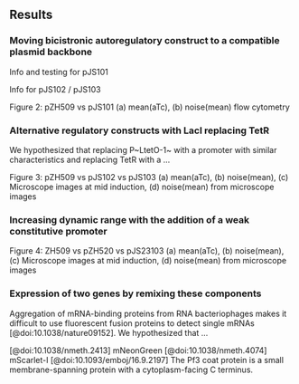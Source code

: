## Results 

### Moving bicistronic autoregulatory construct to a compatible plasmid backbone

Info and testing for pJS101

Info for pJS102 / pJS103

Figure 2: pZH509 vs pJS101 (a) mean(aTc),  (b) noise(mean) flow cytometry

### Alternative regulatory constructs with LacI replacing TetR

We hypothesized that replacing P~LtetO-1~ with a promoter with similar characteristics and replacing TetR with a ...

Figure 3: pZH509 vs pJS102 vs pJS103 (a) mean(aTc), (b) noise(mean), (c) Microscope images at mid induction, (d) noise(mean) from microscope images

### Increasing dynamic range with the addition of a weak constitutive promoter

Figure 4: ZH509 vs pZH520 vs pJS23103 (a) mean(aTc), (b) noise(mean), (c) Microscope images at mid induction, (d) noise(mean) from microscope images

### Expression of two genes by remixing these components

Aggregation of mRNA-binding proteins from RNA bacteriophages makes it difficult to use fluorescent fusion proteins to detect single mRNAs [@doi:10.1038/nature09152]. We hypothesized that ...

[@doi:10.1038/nmeth.2413] mNeonGreen
[@doi:10.1038/nmeth.4074] mScarlet-I
[@doi:10.1093/emboj/16.9.2197] The Pf3 coat protein is a small membrane-spanning protein with a cytoplasm-facing C terminus.